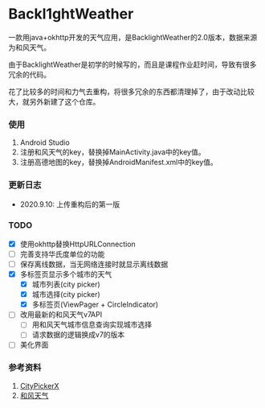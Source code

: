 # Backl1ghtWeather
一款用java+okhttp开发的天气应用，是BacklightWeather的2.0版本，数据来源为和风天气。

由于BacklightWeather是初学的时候写的，而且是课程作业赶时间，导致有很多冗余的代码。

花了比较多的时间和力气去重构，将很多冗余的东西都清理掉了，由于改动比较大，就另外新建了这个仓库。

### 使用

1. Android Studio
2. 注册和风天气的key，替换掉MainActivity.java中的key值。
3. 注册高德地图的key，替换掉AndroidManifest.xml中的key值。

### 更新日志

- 2020.9.10: 上传重构后的第一版

### TODO

- [x] 使用okhttp替换HttpURLConnection
- [ ] 完善支持华氏度单位的功能
- [ ] 保存离线数据，当无网络连接时就显示离线数据
- [x] 多标签页显示多个城市的天气
  - [x] 城市列表(city picker)
  - [x] 城市选择(city picker)
  - [x] 多标签页(ViewPager + CircleIndicator)
- [ ] 改用最新的和风天气v7API
  - [ ] 用和风天气城市信息查询实现城市选择
  - [ ] 请求数据的逻辑换成v7的版本
- [ ] 美化界面

### 参考资料

1. [CityPickerX](https://github.com/zhuxu1/CityPickerX)
2. [和风天气](https://www.heweather.com/)